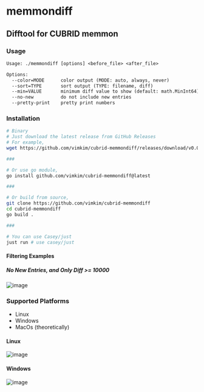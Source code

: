 # memmondiff

## Difftool for CUBRID memmon

### Usage

```txt
Usage: ./memmondiff [options] <before_file> <after_file>

Options:
  --color=MODE      color output (MODE: auto, always, never)
  --sort=TYPE       sort output (TYPE: filename, diff)
  --min=VALUE       minimum diff value to show (default: math.MinInt64)
  --no-new          do not include new entries
  --pretty-print    pretty print numbers
```

### Installation

```bash
# Binary
# Just download the latest release from GitHub Releases
# For example,
wget https://github.com/vimkim/cubrid-memmondiff/releases/download/v0.0.2/memmondiff-linux-amd64

###

# Or use go module,
go install github.com/vimkim/cubrid-memmondiff@latest

###

# Or build from source,
git clone https://github.com/vimkim/cubrid-memmondiff
cd cubrid-memmondiff
go build .

###

# You can use Casey/just
just run # use casey/just
```

#### Filtering Examples

##### No New Entries, and Only Diff >= 10000

![image](https://github.com/user-attachments/assets/fa2e18cc-244a-4979-b5f3-47c49a97773a)

### Supported Platforms

- Linux
- Windows
- MacOs (theoretically)

#### Linux

![image](https://github.com/user-attachments/assets/d9e87217-9eaf-4e69-8d4a-26080f935b4f)

#### Windows

![image](https://github.com/user-attachments/assets/b449799c-515e-43e6-b1ce-2aa5815d00f8)
